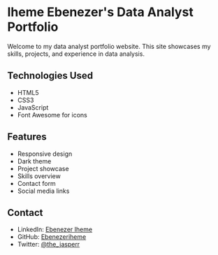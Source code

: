 # Iheme Ebenezer's Data Analyst Portfolio

Welcome to my data analyst portfolio website. This site showcases my skills, projects, and experience in data analysis.

## Technologies Used
- HTML5
- CSS3
- JavaScript
- Font Awesome for icons

## Features
- Responsive design
- Dark theme
- Project showcase
- Skills overview
- Contact form
- Social media links

## Contact
- LinkedIn: [Ebenezer Iheme](https://www.linkedin.com/in/ebenezer-iheme)
- GitHub: [Ebenezeriheme](https://github.com/Ebenezeriheme)
- Twitter: [@the_jasperr](https://x.com/the_jasperr) 